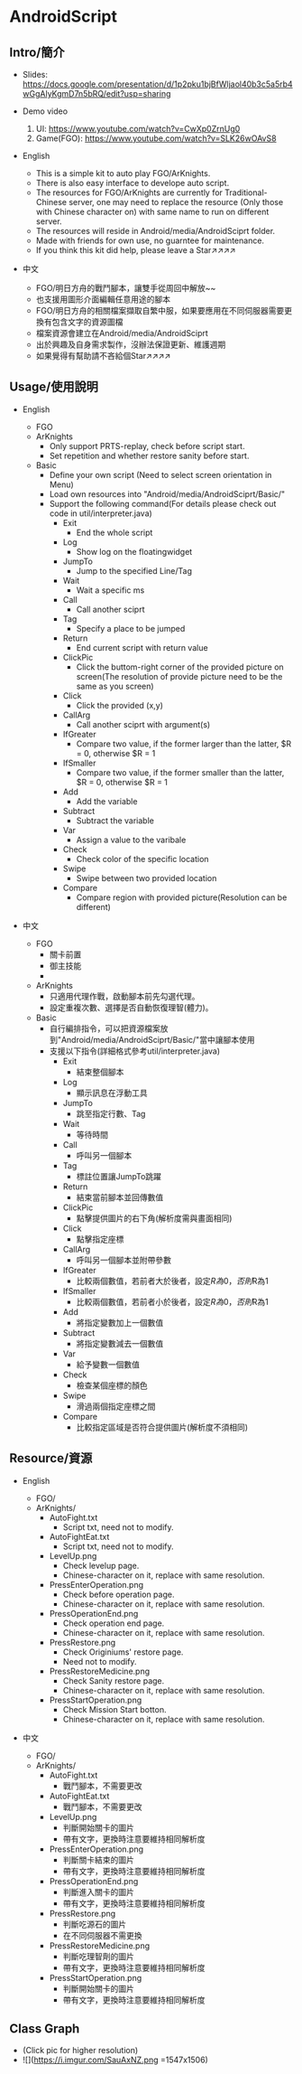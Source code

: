 # AndroidScript

## Intro/簡介
- Slides: https://docs.google.com/presentation/d/1p2pku1bjBfWljaol40b3c5a5rb4wGgAlyKgmD7n5bRQ/edit?usp=sharing

- Demo video
	1. UI: https://www.youtube.com/watch?v=CwXp0ZrnUg0
	2. Game(FGO): https://www.youtube.com/watch?v=SLK26wOAvS8  

- English
	- This is a simple kit to auto play FGO/ArKnights.
	- There is also easy interface to develope auto script.
	- The resources for FGO/ArKnights are currently for Traditional-Chinese server, one may need to replace the resource (Only those with Chinese character on) with same name to run on different server.
	- The resources will reside in Android/media/AndroidSciprt folder.
	- Made with friends for own use, no guarntee for maintenance.
	- If you think this kit did help, please leave a Star↗↗↗↗

- 中文
	- FGO/明日方舟的戰鬥腳本，讓雙手從周回中解放~~
	- 也支援用圖形介面編輯任意用途的腳本
	- FGO/明日方舟的相關檔案擷取自繁中服，如果要應用在不同伺服器需要更換有包含文字的資源圖檔
	- 檔案資源會建立在Android/media/AndroidSciprt
	- 出於興趣及自身需求製作，沒辦法保證更新、維護週期
	- 如果覺得有幫助請不吝給個Star↗↗↗↗

## Usage/使用說明

- English
	- FGO
	- ArKnights
		- Only support PRTS-replay, check before script start.
		- Set repetition and whether restore sanity before start.
	- Basic
		- Define your own script (Need to select screen orientation in Menu)
		- Load own resources into "Android/media/AndroidSciprt/Basic/"
		- Support the following command(For details please check out code in util/interpreter.java)
			- Exit
				- End the whole script
			- Log
				- Show log on the floatingwidget
			- JumpTo
				- Jump to the specified Line/Tag
			- Wait
				- Wait a specific ms
			- Call
				- Call another sciprt
			- Tag
				- Specify a place to be jumped 
			- Return
				- End current script with return value
			- ClickPic
				- Click the buttom-right corner of the provided picture on screen(The resolution of provide picture need to be the same as you screen)
			- Click
				- Click the provided (x,y)
			- CallArg
				- Call another sciprt with argument(s)
			- IfGreater
				- Compare two value, if the former larger than the latter, $R = 0, otherwise $R = 1
			- IfSmaller
				- Compare two value, if the former smaller than the latter, $R = 0, otherwise $R = 1
			- Add
				- Add the variable 
			- Subtract
				- Subtract the variable 
			- Var
				- Assign a value to the varibale
			- Check
				- Check color of the specific location
			- Swipe
				- Swipe between two provided location
			- Compare
				- Compare region with provided picture(Resolution can be different)

- 中文
	- FGO
		- 關卡前置
		- 御主技能
		- 
	- ArKnights
		- 只適用代理作戰，啟動腳本前先勾選代理。
		- 設定重複次數、選擇是否自動恢復理智(體力)。
	- Basic
		- 自行編排指令，可以把資源檔案放到"Android/media/AndroidSciprt/Basic/"當中讓腳本使用
		- 支援以下指令(詳細格式參考util/interpreter.java)
			- Exit
				- 結束整個腳本
			- Log
				- 顯示訊息在浮動工具
			- JumpTo
				- 跳至指定行數、Tag
			- Wait
				- 等待時間
			- Call
				- 呼叫另一個腳本
			- Tag
				- 標註位置讓JumpTo跳躍
			- Return
				- 結束當前腳本並回傳數值
			- ClickPic
				- 點擊提供圖片的右下角(解析度需與畫面相同)
			- Click
				- 點擊指定座標
			- CallArg
				- 呼叫另一個腳本並附帶參數
			- IfGreater
				- 比較兩個數值，若前者大於後者，設定$R為0，否則$R為1
			- IfSmaller
				- 比較兩個數值，若前者小於後者，設定$R為0，否則$R為1
			- Add
				- 將指定變數加上一個數值
			- Subtract
				- 將指定變數減去一個數值
			- Var
				- 給予變數一個數值
			- Check
				- 檢查某個座標的顏色
			- Swipe
				- 滑過兩個指定座標之間
			- Compare
				- 比較指定區域是否符合提供圖片(解析度不須相同)
    
## Resource/資源

- English
	- FGO/
	- ArKnights/
		- AutoFight.txt
			- Script txt, need not to modify.
		- AutoFightEat.txt
			- Script txt, need not to modify.
		- LevelUp.png
			- Check levelup page.
			- Chinese-character on it, replace with same resolution.
		- PressEnterOperation.png
			- Check before operation page.
			- Chinese-character on it, replace with same resolution.
		- PressOperationEnd.png
			- Check operation end page.
			- Chinese-character on it, replace with same resolution.
		- PressRestore.png
			- Check Originiums' restore page.
			- Need not to modify.
		- PressRestoreMedicine.png
			- Check Sanity restore page.
			- Chinese-character on it, replace with same resolution.
		- PressStartOperation.png
			- Check Mission Start botton. 
			- Chinese-character on it, replace with same resolution.

- 中文
	- FGO/
	- ArKnights/
		- AutoFight.txt
			- 戰鬥腳本，不需要更改
		- AutoFightEat.txt
			- 戰鬥腳本，不需要更改
		- LevelUp.png
			- 判斷開始關卡的圖片
			- 帶有文字，更換時注意要維持相同解析度
		- PressEnterOperation.png
			- 判斷關卡結束的圖片
			- 帶有文字，更換時注意要維持相同解析度
		- PressOperationEnd.png
			- 判斷進入關卡的圖片
			- 帶有文字，更換時注意要維持相同解析度
		- PressRestore.png
			- 判斷吃源石的圖片
			- 在不同伺服器不需更換
		- PressRestoreMedicine.png
			- 判斷吃理智劑的圖片
			- 帶有文字，更換時注意要維持相同解析度
		- PressStartOperation.png
			- 判斷開始關卡的圖片
			- 帶有文字，更換時注意要維持相同解析度

## Class Graph
- (Click pic for higher resolution)
- ![](https://i.imgur.com/SauAxNZ.png =1547x1506)
